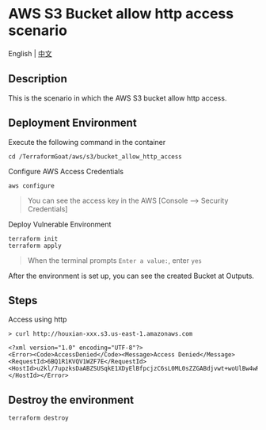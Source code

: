 # AWS S3 Bucket allow http access scenario

English | [中文](./README_CN.md)

## Description

This is the scenario in which the AWS S3 bucket allow http access.

## Deployment Environment

Execute the following command in the container

```shell
cd /TerraformGoat/aws/s3/bucket_allow_http_access
```

Configure AWS Access Credentials

```shell
aws configure
```

> You can see the access key in the AWS [Console --> Security Credentials]

Deploy Vulnerable Environment

```shell
terraform init
terraform apply
```

> When the terminal prompts `Enter a value:`, enter `yes`

After the environment is set up, you can see the created Bucket at Outputs.

## Steps

Access using http

```shell
> curl http://houxian-xxx.s3.us-east-1.amazonaws.com

<?xml version="1.0" encoding="UTF-8"?>
<Error><Code>AccessDenied</Code><Message>Access Denied</Message><RequestId>6BQ1R1KVQV1WZF7E</RequestId><HostId>u2kl/7upzksDaABZSUSqkE1XDyElBfpcjzC6sL0ML0sZZGABdjvwt+woUlBw4wRXt8pcDa+pBVU=</HostId></Error>
```

## Destroy the environment

```shell
terraform destroy
```
